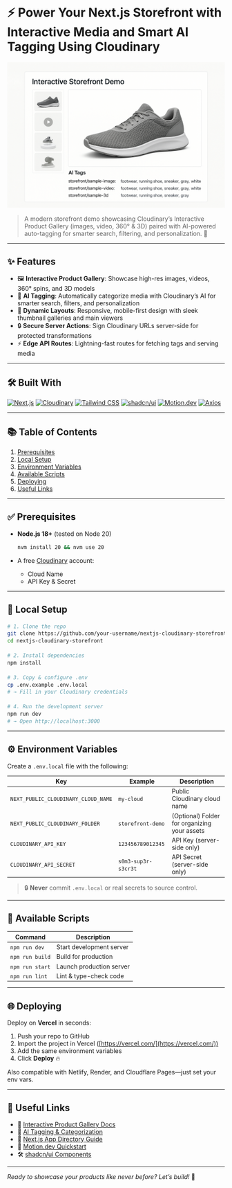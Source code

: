 # ⚡ Power Your Next.js Storefront with Interactive Media and Smart AI Tagging Using Cloudinary

![Interactive Media & AI Tagging Demo Preview](preview.png)

> A modern storefront demo showcasing Cloudinary’s Interactive Product Gallery (images, video, 360° & 3D) paired with AI-powered auto-tagging for smarter search, filtering, and personalization. 🚀

---

## ✨ Features

* 🖼️ **Interactive Product Gallery**: Showcase high-res images, videos, 360° spins, and 3D models
* 🤖 **AI Tagging**: Automatically categorize media with Cloudinary’s AI for smarter search, filters, and personalization
* 🎨 **Dynamic Layouts**: Responsive, mobile-first design with sleek thumbnail galleries and main viewers
* 🔒 **Secure Server Actions**: Sign Cloudinary URLs server-side for protected transformations
* ⚡ **Edge API Routes**: Lightning-fast routes for fetching tags and serving media

---

## 🛠️ Built With

[![Next.js](https://img.shields.io/badge/Next.js-15-blue?logo=next.js)](https://nextjs.org/)
[![Cloudinary](https://img.shields.io/badge/Cloudinary-Interactive--Media-lightblue?logo=cloudinary)](https://cloudinary.com/)
[![Tailwind CSS](https://img.shields.io/badge/Tailwind-4.0-38BDF8?logo=tailwindcss)](https://tailwindcss.com/)
[![shadcn/ui](https://img.shields.io/badge/shadcn.ui-components-pink?logo=tailwindcss)](https://ui.shadcn.com/)
[![Motion.dev](https://img.shields.io/badge/Motion.dev-framer--motion-orange?logo=motion)](https://motion.dev/)
[![Axios](https://img.shields.io/badge/Axios-^1.3.0-grey?logo=axios)](https://axios-http.com/)

---

## 📚 Table of Contents

1. [Prerequisites](#prerequisites)
2. [Local Setup](#local-setup)
3. [Environment Variables](#environment-variables)
4. [Available Scripts](#available-scripts)
5. [Deploying](#deploying)
6. [Useful Links](#useful-links)

---

## ✅ Prerequisites

* **Node.js 18+** (tested on Node 20)

  ```bash
  nvm install 20 && nvm use 20
  ```
* A free [Cloudinary](https://cloudinary.com/) account:

  * Cloud Name
  * API Key & Secret

---

## 🚀 Local Setup

```bash
# 1. Clone the repo
git clone https://github.com/your-username/nextjs-cloudinary-storefront.git
cd nextjs-cloudinary-storefront

# 2. Install dependencies
npm install

# 3. Copy & configure .env
cp .env.example .env.local
# → Fill in your Cloudinary credentials

# 4. Run the development server
npm run dev
# → Open http://localhost:3000
```

---

## ⚙️ Environment Variables

Create a `.env.local` file with the following:

| Key                                 | Example             | Description                                  |
| ----------------------------------- | ------------------- | -------------------------------------------- |
| `NEXT_PUBLIC_CLOUDINARY_CLOUD_NAME` | `my-cloud`          | Public Cloudinary cloud name                 |
| `NEXT_PUBLIC_CLOUDINARY_FOLDER`     | `storefront-demo`   | (Optional) Folder for organizing your assets |
| `CLOUDINARY_API_KEY`                | `123456789012345`   | API Key (server-side only)                   |
| `CLOUDINARY_API_SECRET`             | `s0m3-sup3r-s3cr3t` | API Secret (server-side only)                |

> 🔒 **Never** commit `.env.local` or real secrets to source control.

---

## 📜 Available Scripts

| Command         | Description              |
| --------------- | ------------------------ |
| `npm run dev`   | Start development server |
| `npm run build` | Build for production     |
| `npm run start` | Launch production server |
| `npm run lint`  | Lint & type-check code   |

---

## 🌐 Deploying

Deploy on **Vercel** in seconds:

1. Push your repo to GitHub
2. Import the project in Vercel ([https://vercel.com/](https://vercel.com/))
3. Add the same environment variables
4. Click **Deploy** 🔥

Also compatible with Netlify, Render, and Cloudflare Pages—just set your env vars.

---

## 🔗 Useful Links

* 📘 [Interactive Product Gallery Docs](https://cloudinary.com/documentation/interactive_product_gallery)
* 📘 [AI Tagging & Categorization](https://cloudinary.com/documentation/auto-tagging)
* 📘 [Next.js App Directory Guide](https://nextjs.org/docs/app/getting-started/installation)
* 💫 [Motion.dev Quickstart](https://motion.dev/docs/react-quick-start)
* 🛠 [shadcn/ui Components](https://ui.shadcn.com/)

---

*Ready to showcase your products like never before? Let’s build!* 🎉
